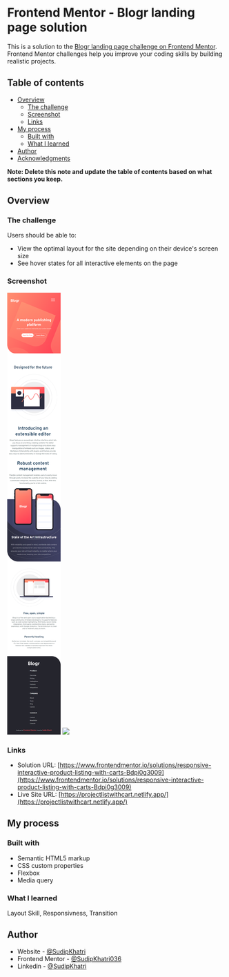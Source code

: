 # Frontend Mentor - Blogr landing page solution

This is a solution to the [Blogr landing page challenge on Frontend Mentor](https://www.frontendmentor.io/challenges/blogr-landing-page-EX2RLAApP). Frontend Mentor challenges help you improve your coding skills by building realistic projects.

## Table of contents

- [Overview](#overview)
  - [The challenge](#the-challenge)
  - [Screenshot](#screenshot)
  - [Links](#links)
- [My process](#my-process)
  - [Built with](#built-with)
  - [What I learned](#what-i-learned)
- [Author](#author)
- [Acknowledgments](#acknowledgments)

**Note: Delete this note and update the table of contents based on what sections you keep.**

## Overview

### The challenge

Users should be able to:

- View the optimal layout for the site depending on their device's screen size
- See hover states for all interactive elements on the page

### Screenshot

![](./images/screenshot/mobiless.png)
![](./images/screenshot/deskotopss.png)

### Links

- Solution URL: [https://www.frontendmentor.io/solutions/responsive-interactive-product-listing-with-carts-Bdpi0g3009](https://www.frontendmentor.io/solutions/responsive-interactive-product-listing-with-carts-Bdpi0g3009)
- Live Site URL: [https://projectlistwithcart.netlify.app/](https://projectlistwithcart.netlify.app/)

## My process

### Built with

- Semantic HTML5 markup
- CSS custom properties
- Flexbox
- Media query

### What I learned

Layout Skill, Responsivness, Transition

## Author

- Website - [@SudipKhatri](https://sudipkhatri.netlify.app/)
- Frontend Mentor - [@SudipKhatri036](https://www.frontendmentor.io/profile/SudipKhatri036)
- Linkedin - [@SudipKhatri](https://www.linkedin.com/in/sudip-khatri-a72a6a27b/)
